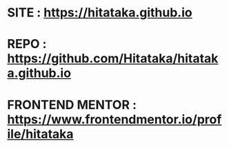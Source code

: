 # SITE : https://hitataka.github.io<br/>
# REPO : https://github.com/Hitataka/hitataka.github.io<br/>
# FRONTEND MENTOR : https://www.frontendmentor.io/profile/hitataka<br/>

